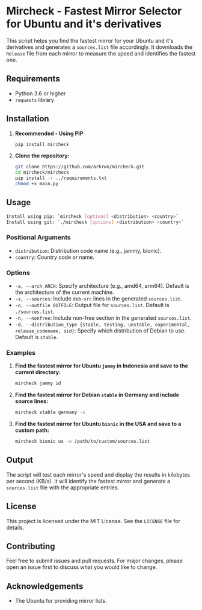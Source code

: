 
# Mircheck - Fastest Mirror Selector for Ubuntu and it's derivatives

This script helps you find the fastest mirror for your Ubuntu and it's derivatives and generates a `sources.list` file accordingly. 
It downloads the `Release` file from each mirror to measure the speed and identifies the fastest one.

## Requirements

- Python 3.6 or higher
- `requests` library

## Installation

1. **Recommended - Using PIP**
   ```sh
   pip install mircheck
   ```
   
2. **Clone the repository:**
   ```sh
   git clone https://github.com/arkrwn/mircheck.git
   cd mircheck/mircheck
   pip install -r ../requirements.txt
   chmod +x main.py
   ```

## Usage

```sh
Install using pip: `mircheck [options] <distribution> <country>`
Install using git: `./mircheck [options] <distribution> <country>`
```

### Positional Arguments

- `distribution`: Distribution code name (e.g., jammy, bionic).
- `country`: Country code or name.

### Options

- `-a, --arch ARCH`: Specify architecture (e.g., amd64, arm64). Default is the architecture of the current machine.
- `-s, --sources`: Include `deb-src` lines in the generated `sources.list`.
- `-o, --outfile OUTFILE`: Output file for `sources.list`. Default is `./sources.list`.
- `-n, --nonfree`: Include non-free section in the generated `sources.list`.
- `-d, --distribution_type {stable, testing, unstable, experimental, release_codename, sid}`: Specify which distribution of Debian to use. Default is `stable`.

### Examples

1. **Find the fastest mirror for Ubuntu `jammy` in Indonesia and save to the current directory:**
   ```sh
   mircheck jammy id
   ```

2. **Find the fastest mirror for Debian `stable` in Germany and include source lines:**
   ```sh
   mircheck stable germany -s
   ```

3. **Find the fastest mirror for Ubuntu `bionic` in the USA and save to a custom path:**
   ```sh
   mircheck bionic us -o /path/to/custom/sources.list
   ```

## Output

The script will test each mirror's speed and display the results in kilobytes per second (KB/s). It will identify the fastest mirror and generate a `sources.list` file with the appropriate entries.

## License

This project is licensed under the MIT License. See the `LICENSE` file for details.

## Contributing

Feel free to submit issues and pull requests. For major changes, please open an issue first to discuss what you would like to change.

## Acknowledgements

- The Ubuntu for providing mirror lists.

